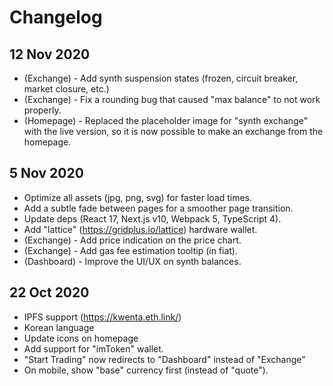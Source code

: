 # Changelog

## 12 Nov 2020

- (Exchange) - Add synth suspension states (frozen, circuit breaker, market closure, etc.)
- (Exchange) - Fix a rounding bug that caused "max balance" to not work properly.
- (Homepage) - Replaced the placeholder image for "synth exchange" with the live version, so it is now possible to make an exchange from the homepage.

## 5 Nov 2020

- Optimize all assets (jpg, png, svg) for faster load times.
- Add a subtle fade between pages for a smoother page transition.
- Update deps (React 17, Next.js v10, Webpack 5, TypeScript 4).
- Add "lattice" (https://gridplus.io/lattice) hardware wallet.
- (Exchange) - Add price indication on the price chart.
- (Exchange) - Add gas fee estimation tooltip (in fiat).
- (Dashboard) - Improve the UI/UX on synth balances.

## 22 Oct 2020

- IPFS support (https://kwenta.eth.link/)
- Korean language
- Update icons on homepage
- Add support for "imToken" wallet.
- "Start Trading" now redirects to "Dashboard" instead of "Exchange"
- On mobile, show "base" currency first (instead of "quote").
